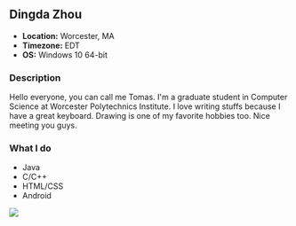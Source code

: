 ## Dingda Zhou
- **Location:** Worcester, MA
- **Timezone:** EDT
- **OS:** Windows 10 64-bit

### Description
Hello everyone, you can call me Tomas. I'm a graduate student in Computer Science at Worcester Polytechnics Institute. I love writing stuffs because I have a great keyboard.
Drawing is one of my favorite hobbies too. Nice meeting you guys.

### What I do
- Java
- C/C++
- HTML/CSS
- Android

![](https://steamuserimages-a.akamaihd.net/ugc/3263169731668308503/F0BE4E12BB5056867D799AB17423A5CC69767D0E/)
